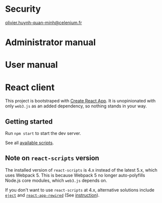 # Security
olivier.huynh-quan-minh@celenium.fr

# Administrator manual


# User manual






# React client

This project is bootstraped with [Create React App](https://create-react-app.dev). It is unopinionated with only `web3.js` as an added dependency, so nothing stands in your way.

## Getting started

Run `npm start` to start the dev server.

See all [available scripts](https://create-react-app.dev/docs/available-scripts).

## Note on `react-scripts` version

The installed version of `react-scripts` is 4.x instead of the latest 5.x, which uses Webpack 5. This is because Webpack 5 no longer auto-polyfills Node.js core modules, which `web3.js` depends on.

If you don't want to use `react-scripts` at 4.x, alternative solutions include [`eject`](https://create-react-app.dev/docs/available-scripts/#npm-run-eject) and [`react-app-rewired`](https://github.com/timarney/react-app-rewired) (See [instruction](https://github.com/ChainSafe/web3.js#web3-and-create-react-app)).

